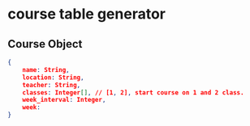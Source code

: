 # course table generator

## Course Object

``` json
{
	name: String,
	location: String,
	teacher: String,
	classes: Integer[], // [1, 2], start course on 1 and 2 class.
	week_interval: Integer,
	week:
}
```
